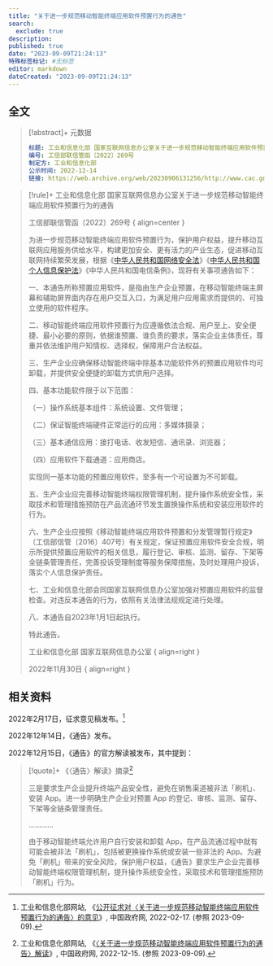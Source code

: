 ```yaml
---
title: "关于进一步规范移动智能终端应用软件预置行为的通告"
search:
  exclude: true
description:
published: true
date: "2023-09-09T21:24:13"
特殊标签标记: #无标签
editor: markdown
dateCreated: "2023-09-09T21:24:13"
---
```


## 全文

> [!abstract]+ 元数据
>
> ```yaml
> 标题: 工业和信息化部 国家互联网信息办公室关于进一步规范移动智能终端应用软件预置行为的通告
> 编号: 工信部联信管函〔2022〕269号
> 制定方: 工业和信息化部
> 公示时间: 2022-12-14
> 链接: https://web.archive.org/web/20230906131256/http://www.cac.gov.cn/2022-12/14/c_1672656825925035.htm
> ```

> [!rule]+ 工业和信息化部 国家互联网信息办公室关于进一步规范移动智能终端应用软件预置行为的通告
>
> 工信部联信管函〔2022〕269号
> { align=center }
>
> 为进一步规范移动智能终端应用软件预置行为，保护用户权益，提升移动互联网应用服务供给水平，构建更加安全、更有活力的产业生态，促进移动互联网持续繁荣发展，根据《[中华人民共和国网络安全法](/rule/普通法律/中华人民共和国网络安全法.md)》《[中华人民共和国个人信息保护法](/rule/普通法律/中华人民共和国个人信息保护法.md)》《中华人民共和国电信条例》，现将有关事项通告如下：
>
> 一、本通告所称预置应用软件，是指由生产企业预置，在移动智能终端主屏幕和辅助屏界面内存在用户交互入口，为满足用户应用需求而提供的、可独立使用的软件程序。
>
> 二、移动智能终端应用软件预置行为应遵循依法合规、用户至上、安全便捷、最小必要的原则，依据谁预置、谁负责的要求，落实企业主体责任，尊重并依法维护用户知情权、选择权，保障用户合法权益。
>
> 三、生产企业应确保移动智能终端中除基本功能软件外的预置应用软件均可卸载，并提供安全便捷的卸载方式供用户选择。
>
> 四、基本功能软件限于以下范围：
>
> （一）操作系统基本组件：系统设置、文件管理；
>
> （二）保证智能终端硬件正常运行的应用：多媒体摄录；
>
> （三）基本通信应用：接打电话、收发短信、通讯录、浏览器；
>
> （四）应用软件下载通道：应用商店。
>
> 实现同一基本功能的预置应用软件，至多有一个可设置为不可卸载。
>
> 五、生产企业应完善移动智能终端权限管理机制，提升操作系统安全性，采取技术和管理措施预防在产品流通环节发生置换操作系统和安装应用软件的行为。
>
> 六、生产企业应按照《移动智能终端应用软件预置和分发管理暂行规定》（工信部信管〔2016〕407号）有关规定，保证预置应用软件安全合规，明示所提供预置应用软件的相关信息，履行登记、审核、监测、留存、下架等全链条管理责任，完善投诉受理制度等服务保障措施，及时处理用户投诉，落实个人信息保护责任。
>
> 七、工业和信息化部会同国家互联网信息办公室加强对预置应用软件的监督检查。对违反本通告的行为，依照有关法律法规规定进行处理。
>
> 八、本通告自2023年1月1日起执行。
>
> 特此通告。
>
> 工业和信息化部 国家互联网信息办公室
> { align=right }
>
> 2022年11月30日
> { align=right }

## 相关资料

2022年2月17日，征求意见稿发布。[^74376]

[^74376]: 工业和信息化部网站, 《[公开征求对〈关于进一步规范移动智能终端应用软件预置行为的通告〉的意见](https://web.archive.org/web/20230603121432/https://www.gov.cn/xinwen/2022-02/17/content_5674376.htm)》, 中国政府网, 2022-02-17. (参照 2023-09-09).

2022年12年14日，《通告》发布。

2022年12月15日，《通告》的官方解读被发布，其中提到：

> [!quote]+ 《〈通告〉解读》摘录[^32078]
>
> 三是要求生产企业提升终端产品安全性，避免在销售渠道被非法「刷机」、安装 App。进一步明确生产企业对预置 App 的登记、审核、监测、留存、下架等全链条管理责任。
>
> …………
>
> 由于移动智能终端允许用户自行安装和卸载 App，在产品流通过程中就有可能会被非法「刷机」，包括被更换操作系统或安装一些非法的 App。为避免「刷机」带来的安全风险，保护用户权益，《通告》要求生产企业完善移动智能终端权限管理机制，提升操作系统安全性，采取技术和管理措施预防「刷机」行为。

[^32078]: 工业和信息化部网站, 《[〈关于进一步规范移动智能终端应用软件预置行为的通告〉解读](https://web.archive.org/web/20230831155138/https://www.gov.cn/zhengce/2022-12/15/content_5732078.htm)》, 中国政府网, 2022-12-15. (参照 2023-09-09).
